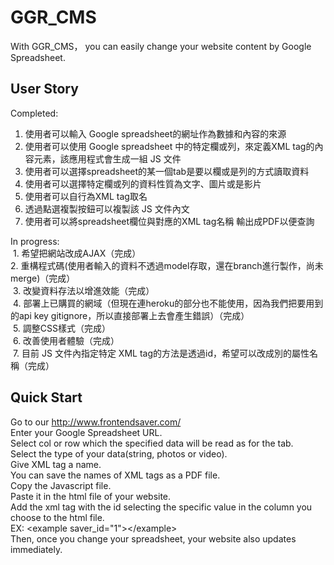 GGR_CMS
===
With GGR_CMS， you can easily change your website content by Google Spreadsheet.<br>


User Story
---
Completed:
  1. 使用者可以輸入 Google spreadsheet的網址作為數據和內容的來源<br>
  2. 使用者可以使用 Google spreadsheet 中的特定欄或列，來定義XML tag的內容元素，該應用程式會生成一組 JS 文件<br>
  3. 使用者可以選擇spreadsheet的某一個tab是要以欄或是列的方式讀取資料<br>
  4. 使用者可以選擇特定欄或列的資料性質為文字、圖片或是影片<br>
  5. 使用者可以自行為XML tag取名<br>
  6. 透過點選複製按鈕可以複製該 JS 文件內文<br>
  7. 使用者可以將spreadsheet欄位與對應的XML tag名稱 輸出成PDF以便查詢<br>
  
In progress:<br>
  1. 希望把網站改成AJAX（完成）<br>
  2. 重構程式碼(使用者輸入的資料不透過model存取，還在branch進行製作，尚未merge)（完成）<br>
  3. 改變資料存法以增進效能（完成）<br>
  4. 部署上已購買的網域（但現在連heroku的部分也不能使用，因為我們把要用到的api key gitignore，所以直接部署上去會產生錯誤）（完成）<br>
  5. 調整CSS樣式（完成）<br>
  6. 改善使用者體驗（完成）<br>
  7. 目前 JS 文件內指定特定 XML tag的方法是透過id，希望可以改成別的屬性名稱（完成）<br>





Quick Start
---
Go to our http://www.frontendsaver.com/  <br>
Enter your Google Spreadsheet URL.<br>
Select col or row which the specified data will be read as for the tab.<br>
Select the type of your data(string, photos or video).<br>
Give XML tag a name.<br>
You can save the names of XML tags as a PDF file.<br>
Copy the Javascript file.<br>
Paste it in the html file of your website.<br>
Add the xml tag with the id selecting the specific value in the column you choose to the html file.<br>
EX: &lt;example saver_id="1">&lt;/example><br>
Then, once you change your spreadsheet, your website also updates immediately.<br>

